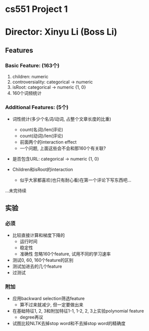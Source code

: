 # cs551 Project 1
# Director: Xinyu Li (Boss Li)

## Features

### Basic Feature: (163个)

1. children: numeric
2. controversiality: categorical -> numeric
3. isRoot: categorical -> numeric {1, 0}
4. 160个词频统计

### Additional Features: (5个)

- 词性统计(多少个名词/动词, 占整个文章长度的比重)
  - count(名词)/len(评论)
  - count(动词)/len(评论)
  - 前面两个的interaction effect
  - 一个问题, 上面这些会不会和那160个有关联? 
  
- 是否包含URL: categorical -> numeric {1, 0}

- Children和isRoot的interaction
  - 似乎大家都喜欢(也只有耐心看)在第一个评论下写东西吧...

...未完待续

## 实验

### 必须

- 比较直接计算和梯度下降的
  - 运行时间
  - 稳定性
  - 准确性
  忽略160个feature, 试用不同的学习速率
- 测试0, 60, 160个feature的区别
- 测试加进去的几个feature
- 过测试

### 附加

- 应用backward selection筛选feature
  - 算不过来就减少, 但一定要做出来
- 在基础特征1, 2, 3和附加特征1-1, 1-2, 2, 3上实验polynomial feature
  - degree再议
- 试图比较NLTK去掉stop word和不去掉stop word的精确度
